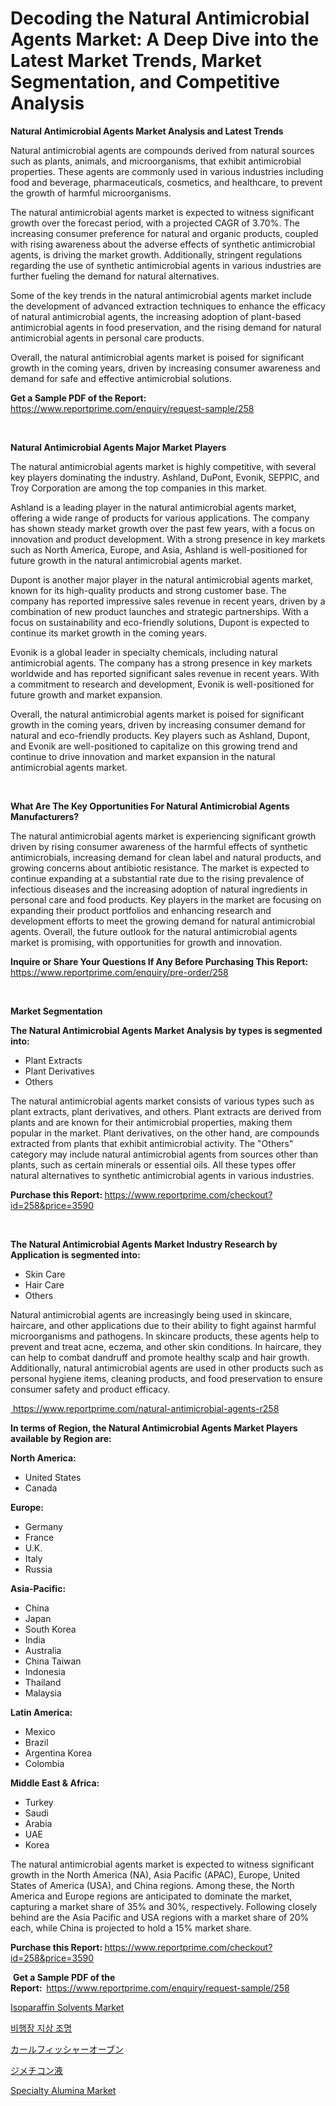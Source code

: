 <p><h1>Decoding the Natural Antimicrobial Agents Market: A Deep Dive into the Latest Market Trends, Market Segmentation, and Competitive Analysis</h1></p><p><strong>Natural Antimicrobial Agents Market Analysis and Latest Trends</strong></p>
<p><p>Natural antimicrobial agents are compounds derived from natural sources such as plants, animals, and microorganisms, that exhibit antimicrobial properties. These agents are commonly used in various industries including food and beverage, pharmaceuticals, cosmetics, and healthcare, to prevent the growth of harmful microorganisms.</p><p>The natural antimicrobial agents market is expected to witness significant growth over the forecast period, with a projected CAGR of 3.70%. The increasing consumer preference for natural and organic products, coupled with rising awareness about the adverse effects of synthetic antimicrobial agents, is driving the market growth. Additionally, stringent regulations regarding the use of synthetic antimicrobial agents in various industries are further fueling the demand for natural alternatives.</p><p>Some of the key trends in the natural antimicrobial agents market include the development of advanced extraction techniques to enhance the efficacy of natural antimicrobial agents, the increasing adoption of plant-based antimicrobial agents in food preservation, and the rising demand for natural antimicrobial agents in personal care products.</p><p>Overall, the natural antimicrobial agents market is poised for significant growth in the coming years, driven by increasing consumer awareness and demand for safe and effective antimicrobial solutions.</p></p>
<p><strong>Get a Sample PDF of the Report:&nbsp;</strong> <a href="https://www.reportprime.com/enquiry/request-sample/258">https://www.reportprime.com/enquiry/request-sample/258</a></p>
<p>&nbsp;</p>
<p><strong>Natural Antimicrobial Agents Major Market Players</strong></p>
<p><p>The natural antimicrobial agents market is highly competitive, with several key players dominating the industry. Ashland, DuPont, Evonik, SEPPIC, and Troy Corporation are among the top companies in this market.</p><p>Ashland is a leading player in the natural antimicrobial agents market, offering a wide range of products for various applications. The company has shown steady market growth over the past few years, with a focus on innovation and product development. With a strong presence in key markets such as North America, Europe, and Asia, Ashland is well-positioned for future growth in the natural antimicrobial agents market.</p><p>Dupont is another major player in the natural antimicrobial agents market, known for its high-quality products and strong customer base. The company has reported impressive sales revenue in recent years, driven by a combination of new product launches and strategic partnerships. With a focus on sustainability and eco-friendly solutions, Dupont is expected to continue its market growth in the coming years.</p><p>Evonik is a global leader in specialty chemicals, including natural antimicrobial agents. The company has a strong presence in key markets worldwide and has reported significant sales revenue in recent years. With a commitment to research and development, Evonik is well-positioned for future growth and market expansion.</p><p>Overall, the natural antimicrobial agents market is poised for significant growth in the coming years, driven by increasing consumer demand for natural and eco-friendly products. Key players such as Ashland, Dupont, and Evonik are well-positioned to capitalize on this growing trend and continue to drive innovation and market expansion in the natural antimicrobial agents market.</p></p>
<p>&nbsp;</p>
<p><strong>What Are The Key Opportunities For Natural Antimicrobial Agents Manufacturers?</strong></p>
<p><p>The natural antimicrobial agents market is experiencing significant growth driven by rising consumer awareness of the harmful effects of synthetic antimicrobials, increasing demand for clean label and natural products, and growing concerns about antibiotic resistance. The market is expected to continue expanding at a substantial rate due to the rising prevalence of infectious diseases and the increasing adoption of natural ingredients in personal care and food products. Key players in the market are focusing on expanding their product portfolios and enhancing research and development efforts to meet the growing demand for natural antimicrobial agents. Overall, the future outlook for the natural antimicrobial agents market is promising, with opportunities for growth and innovation.</p></p>
<p><strong>Inquire or Share Your Questions If Any Before Purchasing This Report:</strong> <a href="https://www.reportprime.com/enquiry/pre-order/258">https://www.reportprime.com/enquiry/pre-order/258</a></p>
<p>&nbsp;</p>
<p><strong>Market Segmentation</strong></p>
<p><strong>The Natural Antimicrobial Agents Market Analysis by types is segmented into:</strong></p>
<p><ul><li>Plant Extracts</li><li>Plant Derivatives</li><li>Others</li></ul></p>
<p><p>The natural antimicrobial agents market consists of various types such as plant extracts, plant derivatives, and others. Plant extracts are derived from plants and are known for their antimicrobial properties, making them popular in the market. Plant derivatives, on the other hand, are compounds extracted from plants that exhibit antimicrobial activity. The "Others" category may include natural antimicrobial agents from sources other than plants, such as certain minerals or essential oils. All these types offer natural alternatives to synthetic antimicrobial agents in various industries.</p></p>
<p><strong>Purchase this Report:&nbsp;</strong><a href="https://www.reportprime.com/checkout?id=258&price=3590">https://www.reportprime.com/checkout?id=258&price=3590</a></p>
<p>&nbsp;</p>
<p><strong>The Natural Antimicrobial Agents Market Industry Research by Application is segmented into:</strong></p>
<p><ul><li>Skin Care</li><li>Hair Care</li><li>Others</li></ul></p>
<p><p>Natural antimicrobial agents are increasingly being used in skincare, haircare, and other applications due to their ability to fight against harmful microorganisms and pathogens. In skincare products, these agents help to prevent and treat acne, eczema, and other skin conditions. In haircare, they can help to combat dandruff and promote healthy scalp and hair growth. Additionally, natural antimicrobial agents are used in other products such as personal hygiene items, cleaning products, and food preservation to ensure consumer safety and product efficacy.</p></p>
<p><a href="https://www.reportprime.com/natural-antimicrobial-agents-r258">&nbsp;https://www.reportprime.com/natural-antimicrobial-agents-r258</a></p>
<p><strong>In terms of Region, the Natural Antimicrobial Agents Market Players available by Region are:</strong></p>
<p>
    <p> <strong> North America: </strong>
        <ul>
            <li>United States</li>
            <li>Canada</li>
        </ul>
        </p> 
    <p> <strong> Europe: </strong>
        <ul>
            <li>Germany</li>
            <li>France</li>
            <li>U.K.</li>
            <li>Italy</li>
            <li>Russia</li>
        </ul>
        </p> 
    <p> <strong> Asia-Pacific: </strong>
        <ul>
            <li>China</li>
            <li>Japan</li>
            <li>South Korea</li>
            <li>India</li>
            <li>Australia</li>
            <li>China Taiwan</li>
            <li>Indonesia</li>
            <li>Thailand</li>
            <li>Malaysia</li>
        </ul>
        </p> 
    <p> <strong> Latin America: </strong>
        <ul>
            <li>Mexico</li>
            <li>Brazil</li>
            <li>Argentina Korea</li>
            <li>Colombia</li>
        </ul>
        </p> 
    <p> <strong> Middle East & Africa: </strong>
        <ul>
            <li>Turkey</li>
            <li>Saudi</li>
            <li>Arabia</li>
            <li>UAE</li>
            <li>Korea</li>
        </ul>
    </p>
    </p>
<p><p>The natural antimicrobial agents market is expected to witness significant growth in the North America (NA), Asia Pacific (APAC), Europe, United States of America (USA), and China regions. Among these, the North America and Europe regions are anticipated to dominate the market, capturing a market share of 35% and 30%, respectively. Following closely behind are the Asia Pacific and USA regions with a market share of 20% each, while China is projected to hold a 15% market share.</p></p>
<p><strong>Purchase this Report: </strong><a href="https://www.reportprime.com/checkout?id=258&price=3590">https://www.reportprime.com/checkout?id=258&price=3590</a></p>
<p>&nbsp;<strong>Get a Sample PDF of the Report:&nbsp;&nbsp;</strong><a href="https://www.reportprime.com/enquiry/request-sample/258">https://www.reportprime.com/enquiry/request-sample/258</a></p>
<p><strong></strong></p>
<p><p><a href="https://github.com/nancykennedykellievqfqt2/Market-Research-Report-List-2/blob/main/isoparaffin-solvents-market.md">Isoparaffin Solvents Market</a></p><p><a href="https://github.com/durgin521/Market-Research-Report-List-1/blob/main/150296667388.md">비행장 지상 조명</a></p><p><a href="https://github.com/NovaStamm2023/Market-Research-Report-List-1/blob/main/570292069905.md">カールフィッシャーオーブン</a></p><p><a href="https://github.com/RudyBoyer2017/Market-Research-Report-List-1/blob/main/416208869904.md">ジメチコン液</a></p><p><a href="https://github.com/seekum/Market-Research-Report-List-2/blob/main/specialty-alumina-market.md">Specialty Alumina Market</a></p></p>